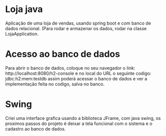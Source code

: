 # Loja java 
Aplicação de uma loja de vendas, usando spring boot e com banco de dados relacional. (Para rodar e armazenar os dados, rodar na classe LojaApplication.  

# Acesso ao banco de dados
Para abrir o banco de dados, coloque no seu navegador  o  link:  http://localhost:8080/h2-console e  no local  do URL o seguinte codigo: jdbc:h2:mem:testdb assim poderá acessar o banco de dados e ver  a implementação feita no codigo, salva no banco. 

# Swing

Criei uma interface grafica usando a biblioteca JFrame, com java swing, os proximos passos do projeto é deixar a tela funcional com o sistema e o cadastro ao banco de dados. 

